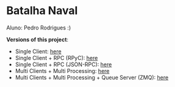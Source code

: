 # Batalha Naval

Aluno: Pedro Rodrigues :)

**Versions of this project**:

- Single Client: [here](https://github.com/hpedrorodrigues/NavalBattle)
- Single Client + RPC (RPyC): [here](https://github.com/hpedrorodrigues/NavalBattle/tree/rpc-pyc)
- Single Client + RPC (JSON-RPC): [here](https://github.com/hpedrorodrigues/NavalBattle/tree/jsonrpc)
- Multi Clients + Multi Processing: [here](https://github.com/hpedrorodrigues/NavalBattle/tree/multiple_clients)
- Multi Clients + Multi Processing + Queue Server (ZMQ): [here](https://github.com/hpedrorodrigues/NavalBattle/tree/queue_server)

